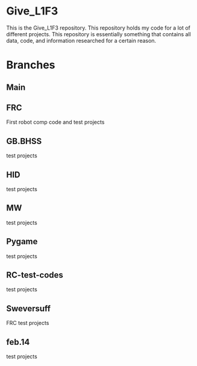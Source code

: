 # Give_L1F3
This is the Give_L1F3 repository. This repository holds my code for a lot of different projects. This repository is essentially something that contains all data, code, and information researched for a certain reason.

# Branches
## Main

## FRC
First robot comp code and test projects
## GB.BHSS
test projects
## HID
test projects
## MW
test projects
## Pygame
test projects
## RC-test-codes
test projects
## Sweversuff
FRC test projects
## feb.14
test projects
